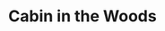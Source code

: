 ---
layout: product
product_id: 1419059527742
id: 1419059527742
title: Cabin in the Woods
body_html: >-
  <p>Taken on Bridge Lake, BC during the New Year of 2018.</p>

  <p>To think that if our car had started on this extremely frigid morning, this photo wouldn’t exist. After a few unsuccessful attempts of starting the car, we had nothing to do but wait for the tow truck. That presented the opportunity to bundle up in winter gear and head out to grab some sunrise shots around the lake. </p>
vendor: Connell McCarthy
product_type: Posters, Prints, & Visual Artwork
created_at: 2018-08-22T19:43:04-04:00
handle: cabin-in-the-woods
updated_at: 2022-06-27T13:51:54-04:00
published_at: 2018-08-22T19:38:24-04:00
template_suffix: ""
status: active
published_scope: global
tags: Batch 01, cabin, forest, Print, snow, sunrise, Trees, winter
admin_graphql_api_id: gid://shopify/Product/1419059527742
variants:
  - id: 39574871507006
    product_id: 1419059527742
    title: 8x10" / Full Colour
    price: "35.00"
    sku: CM-PP-B1-02-XXS-FC
    position: 1
    inventory_policy: continue
    compare_at_price: null
    fulfillment_service: manual
    inventory_management: shopify
    option1: 8x10"
    option2: Full Colour
    option3: null
    created_at: 2021-08-30T12:46:14-04:00
    updated_at: 2022-02-07T15:24:35-05:00
    taxable: true
    barcode: ""
    grams: 208
    image_id: 6301643145278
    weight: 0.208
    weight_unit: kg
    inventory_item_id: 41669311725630
    inventory_quantity: 100
    old_inventory_quantity: 100
    requires_shipping: true
    admin_graphql_api_id: gid://shopify/ProductVariant/39574871507006
  - id: 39574871539774
    product_id: 1419059527742
    title: 8x10" / Black & White
    price: "35.00"
    sku: CM-PP-B1-02-XXS-BW
    position: 2
    inventory_policy: continue
    compare_at_price: null
    fulfillment_service: manual
    inventory_management: shopify
    option1: 8x10"
    option2: Black & White
    option3: null
    created_at: 2021-08-30T12:46:14-04:00
    updated_at: 2022-02-07T15:24:35-05:00
    taxable: true
    barcode: ""
    grams: 208
    image_id: 6301643014206
    weight: 0.208
    weight_unit: kg
    inventory_item_id: 41669311758398
    inventory_quantity: 100
    old_inventory_quantity: 100
    requires_shipping: true
    admin_graphql_api_id: gid://shopify/ProductVariant/39574871539774
  - id: 39574871572542
    product_id: 1419059527742
    title: 8.5x11" / Full Colour
    price: "35.00"
    sku: CM-PP-B1-02-XS-FC
    position: 3
    inventory_policy: continue
    compare_at_price: null
    fulfillment_service: manual
    inventory_management: shopify
    option1: 8.5x11"
    option2: Full Colour
    option3: null
    created_at: 2021-08-30T12:46:14-04:00
    updated_at: 2022-02-07T16:29:00-05:00
    taxable: true
    barcode: ""
    grams: 208
    image_id: 6301643145278
    weight: 0.208
    weight_unit: kg
    inventory_item_id: 41669311791166
    inventory_quantity: 100
    old_inventory_quantity: 100
    requires_shipping: true
    admin_graphql_api_id: gid://shopify/ProductVariant/39574871572542
  - id: 39574871605310
    product_id: 1419059527742
    title: 8.5x11" / Black & White
    price: "35.00"
    sku: CM-PP-B1-02-XS-BW
    position: 4
    inventory_policy: continue
    compare_at_price: null
    fulfillment_service: manual
    inventory_management: shopify
    option1: 8.5x11"
    option2: Black & White
    option3: null
    created_at: 2021-08-30T12:46:14-04:00
    updated_at: 2022-02-07T18:00:11-05:00
    taxable: true
    barcode: ""
    grams: 208
    image_id: 6301643014206
    weight: 0.208
    weight_unit: kg
    inventory_item_id: 41669311823934
    inventory_quantity: 100
    old_inventory_quantity: 100
    requires_shipping: true
    admin_graphql_api_id: gid://shopify/ProductVariant/39574871605310
  - id: 39574871638078
    product_id: 1419059527742
    title: 13x19" / Full Colour
    price: "40.00"
    sku: CM-PP-B1-02-S-FC
    position: 5
    inventory_policy: continue
    compare_at_price: null
    fulfillment_service: manual
    inventory_management: shopify
    option1: 13x19"
    option2: Full Colour
    option3: null
    created_at: 2021-08-30T12:46:14-04:00
    updated_at: 2022-02-07T19:40:25-05:00
    taxable: true
    barcode: ""
    grams: 208
    image_id: 6301643145278
    weight: 0.208
    weight_unit: kg
    inventory_item_id: 41669311856702
    inventory_quantity: 100
    old_inventory_quantity: 100
    requires_shipping: true
    admin_graphql_api_id: gid://shopify/ProductVariant/39574871638078
  - id: 39574871670846
    product_id: 1419059527742
    title: 13x19" / Black & White
    price: "40.00"
    sku: CM-PP-B1-02-S-BW
    position: 6
    inventory_policy: continue
    compare_at_price: null
    fulfillment_service: manual
    inventory_management: shopify
    option1: 13x19"
    option2: Black & White
    option3: null
    created_at: 2021-08-30T12:46:14-04:00
    updated_at: 2022-02-07T16:29:05-05:00
    taxable: true
    barcode: ""
    grams: 208
    image_id: 6301643014206
    weight: 0.208
    weight_unit: kg
    inventory_item_id: 41669311889470
    inventory_quantity: 100
    old_inventory_quantity: 100
    requires_shipping: true
    admin_graphql_api_id: gid://shopify/ProductVariant/39574871670846
  - id: 39574871703614
    product_id: 1419059527742
    title: 16x20" / Full Colour
    price: "50.00"
    sku: CM-PP-B1-02-M-FC
    position: 7
    inventory_policy: continue
    compare_at_price: null
    fulfillment_service: manual
    inventory_management: shopify
    option1: 16x20"
    option2: Full Colour
    option3: null
    created_at: 2021-08-30T12:46:15-04:00
    updated_at: 2022-02-07T18:00:11-05:00
    taxable: true
    barcode: ""
    grams: 208
    image_id: 6301643145278
    weight: 0.208
    weight_unit: kg
    inventory_item_id: 41669311922238
    inventory_quantity: 100
    old_inventory_quantity: 100
    requires_shipping: true
    admin_graphql_api_id: gid://shopify/ProductVariant/39574871703614
  - id: 39574871736382
    product_id: 1419059527742
    title: 16x20" / Black & White
    price: "50.00"
    sku: CM-PP-B1-02-M-BW
    position: 8
    inventory_policy: continue
    compare_at_price: null
    fulfillment_service: manual
    inventory_management: shopify
    option1: 16x20"
    option2: Black & White
    option3: null
    created_at: 2021-08-30T12:46:15-04:00
    updated_at: 2022-02-07T15:24:35-05:00
    taxable: true
    barcode: ""
    grams: 208
    image_id: 6301643014206
    weight: 0.208
    weight_unit: kg
    inventory_item_id: 41669311955006
    inventory_quantity: 100
    old_inventory_quantity: 100
    requires_shipping: true
    admin_graphql_api_id: gid://shopify/ProductVariant/39574871736382
  - id: 39574871769150
    product_id: 1419059527742
    title: 20x24" / Full Colour
    price: "60.00"
    sku: CM-PP-B1-02-L-FC
    position: 9
    inventory_policy: continue
    compare_at_price: null
    fulfillment_service: manual
    inventory_management: shopify
    option1: 20x24"
    option2: Full Colour
    option3: null
    created_at: 2021-08-30T12:46:15-04:00
    updated_at: 2022-02-07T15:24:40-05:00
    taxable: true
    barcode: ""
    grams: 208
    image_id: 6301643145278
    weight: 0.208
    weight_unit: kg
    inventory_item_id: 41669311987774
    inventory_quantity: 100
    old_inventory_quantity: 100
    requires_shipping: true
    admin_graphql_api_id: gid://shopify/ProductVariant/39574871769150
  - id: 39574871834686
    product_id: 1419059527742
    title: 20x24" / Black & White
    price: "60.00"
    sku: CM-PP-B1-02-L-BW
    position: 10
    inventory_policy: continue
    compare_at_price: null
    fulfillment_service: manual
    inventory_management: shopify
    option1: 20x24"
    option2: Black & White
    option3: null
    created_at: 2021-08-30T12:46:15-04:00
    updated_at: 2022-02-07T15:24:40-05:00
    taxable: true
    barcode: ""
    grams: 208
    image_id: 6301643014206
    weight: 0.208
    weight_unit: kg
    inventory_item_id: 41669312020542
    inventory_quantity: 100
    old_inventory_quantity: 100
    requires_shipping: true
    admin_graphql_api_id: gid://shopify/ProductVariant/39574871834686
  - id: 39574871867454
    product_id: 1419059527742
    title: 20x30" / Full Colour
    price: "70.00"
    sku: CM-PP-B1-02-XL-FC
    position: 11
    inventory_policy: continue
    compare_at_price: null
    fulfillment_service: manual
    inventory_management: shopify
    option1: 20x30"
    option2: Full Colour
    option3: null
    created_at: 2021-08-30T12:46:15-04:00
    updated_at: 2022-02-07T15:24:40-05:00
    taxable: true
    barcode: ""
    grams: 208
    image_id: 6301643145278
    weight: 0.208
    weight_unit: kg
    inventory_item_id: 41669312053310
    inventory_quantity: 100
    old_inventory_quantity: 100
    requires_shipping: true
    admin_graphql_api_id: gid://shopify/ProductVariant/39574871867454
  - id: 39574871900222
    product_id: 1419059527742
    title: 20x30" / Black & White
    price: "70.00"
    sku: CM-PP-B1-02-XL-BW
    position: 12
    inventory_policy: continue
    compare_at_price: null
    fulfillment_service: manual
    inventory_management: shopify
    option1: 20x30"
    option2: Black & White
    option3: null
    created_at: 2021-08-30T12:46:15-04:00
    updated_at: 2022-02-07T15:24:41-05:00
    taxable: true
    barcode: ""
    grams: 208
    image_id: 6301643014206
    weight: 0.208
    weight_unit: kg
    inventory_item_id: 41669312086078
    inventory_quantity: 100
    old_inventory_quantity: 100
    requires_shipping: true
    admin_graphql_api_id: gid://shopify/ProductVariant/39574871900222
  - id: 39574871932990
    product_id: 1419059527742
    title: 24x36" / Full Colour
    price: "90.00"
    sku: CM-PP-B1-02-XXL-FC
    position: 13
    inventory_policy: continue
    compare_at_price: null
    fulfillment_service: manual
    inventory_management: shopify
    option1: 24x36"
    option2: Full Colour
    option3: null
    created_at: 2021-08-30T12:46:15-04:00
    updated_at: 2022-02-07T15:24:40-05:00
    taxable: true
    barcode: ""
    grams: 208
    image_id: 6301643145278
    weight: 0.208
    weight_unit: kg
    inventory_item_id: 41669312118846
    inventory_quantity: 100
    old_inventory_quantity: 100
    requires_shipping: true
    admin_graphql_api_id: gid://shopify/ProductVariant/39574871932990
  - id: 39574871965758
    product_id: 1419059527742
    title: 24x36" / Black & White
    price: "90.00"
    sku: CM-PP-B1-02-XXL-BW
    position: 14
    inventory_policy: continue
    compare_at_price: null
    fulfillment_service: manual
    inventory_management: shopify
    option1: 24x36"
    option2: Black & White
    option3: null
    created_at: 2021-08-30T12:46:15-04:00
    updated_at: 2022-02-07T15:24:40-05:00
    taxable: true
    barcode: ""
    grams: 208
    image_id: 6301643014206
    weight: 0.208
    weight_unit: kg
    inventory_item_id: 41669312151614
    inventory_quantity: 100
    old_inventory_quantity: 100
    requires_shipping: true
    admin_graphql_api_id: gid://shopify/ProductVariant/39574871965758
  - id: 39574871998526
    product_id: 1419059527742
    title: 30x40" / Full Colour
    price: "100.00"
    sku: CM-PP-B1-02-XXXL-FC
    position: 15
    inventory_policy: continue
    compare_at_price: null
    fulfillment_service: manual
    inventory_management: shopify
    option1: 30x40"
    option2: Full Colour
    option3: null
    created_at: 2021-08-30T12:46:15-04:00
    updated_at: 2022-02-07T15:24:45-05:00
    taxable: true
    barcode: ""
    grams: 208
    image_id: 6301643145278
    weight: 0.208
    weight_unit: kg
    inventory_item_id: 41669312184382
    inventory_quantity: 100
    old_inventory_quantity: 100
    requires_shipping: true
    admin_graphql_api_id: gid://shopify/ProductVariant/39574871998526
  - id: 39574872031294
    product_id: 1419059527742
    title: 30x40" / Black & White
    price: "100.00"
    sku: CM-PP-B1-02-XXXL-BW
    position: 16
    inventory_policy: continue
    compare_at_price: null
    fulfillment_service: manual
    inventory_management: shopify
    option1: 30x40"
    option2: Black & White
    option3: null
    created_at: 2021-08-30T12:46:15-04:00
    updated_at: 2022-02-07T15:24:45-05:00
    taxable: true
    barcode: ""
    grams: 208
    image_id: 6301643014206
    weight: 0.208
    weight_unit: kg
    inventory_item_id: 41669312217150
    inventory_quantity: 100
    old_inventory_quantity: 100
    requires_shipping: true
    admin_graphql_api_id: gid://shopify/ProductVariant/39574872031294
options:
  - id: 1948191588414
    product_id: 1419059527742
    name: Size
    position: 1
    values:
      - 8x10"
      - 8.5x11"
      - 13x19"
      - 16x20"
      - 20x24"
      - 20x30"
      - 24x36"
      - 30x40"
  - id: 8585691889726
    product_id: 1419059527742
    name: Color
    position: 2
    values:
      - Full Colour
      - Black & White
images:
  - id: 6301643145278
    product_id: 1419059527742
    position: 1
    created_at: 2019-03-17T12:58:21-04:00
    updated_at: 2019-10-20T18:44:16-04:00
    alt: null
    width: 1000
    height: 1500
    src: https://cdn.shopify.com/s/files/1/1624/2355/products/CM---Cabin-in-the-Woods-_Product-Mockup-2019.jpg?v=1571611456
    variant_ids:
      - 39574871507006
      - 39574871572542
      - 39574871638078
      - 39574871703614
      - 39574871769150
      - 39574871867454
      - 39574871932990
      - 39574871998526
    admin_graphql_api_id: gid://shopify/ProductImage/6301643145278
  - id: 6301643014206
    product_id: 1419059527742
    position: 2
    created_at: 2019-03-17T12:58:20-04:00
    updated_at: 2019-10-20T18:44:16-04:00
    alt: null
    width: 1000
    height: 1500
    src: https://cdn.shopify.com/s/files/1/1624/2355/products/CM---Cabin-in-the-Woods-_Product-Mockup-2019_-B_W.jpg?v=1571611456
    variant_ids:
      - 39574871539774
      - 39574871605310
      - 39574871670846
      - 39574871736382
      - 39574871834686
      - 39574871900222
      - 39574871965758
      - 39574872031294
    admin_graphql_api_id: gid://shopify/ProductImage/6301643014206
  - id: 28229547360318
    product_id: 1419059527742
    position: 3
    created_at: 2021-05-04T17:29:33-04:00
    updated_at: 2021-05-04T17:29:33-04:00
    alt: null
    width: 2000
    height: 1800
    src: https://cdn.shopify.com/s/files/1/1624/2355/products/PAR_02_0001_bfb26f0d-442d-4c91-b926-710e2d532e7d.png?v=1620163773
    variant_ids: []
    admin_graphql_api_id: gid://shopify/ProductImage/28229547360318
image:
  id: 6301643145278
  product_id: 1419059527742
  position: 1
  created_at: 2019-03-17T12:58:21-04:00
  updated_at: 2019-10-20T18:44:16-04:00
  alt: null
  width: 1000
  height: 1500
  src: https://cdn.shopify.com/s/files/1/1624/2355/products/CM---Cabin-in-the-Woods-_Product-Mockup-2019.jpg?v=1571611456
  variant_ids:
    - 39574871507006
    - 39574871572542
    - 39574871638078
    - 39574871703614
    - 39574871769150
    - 39574871867454
    - 39574871932990
    - 39574871998526
  admin_graphql_api_id: gid://shopify/ProductImage/6301643145278

---